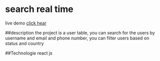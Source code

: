 # search real time

live demo [click hear](https://ahmedeldeep28.github.io/real_time_search/)

##description
the project is a user table, you can search for the users by username and email and phone number, you can filter users based on status and country

##Technologie
react js
